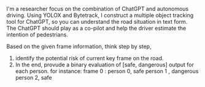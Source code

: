 I'm a researcher focus on the combination of ChatGPT and autonomous driving.
Using YOLOX and Bytetrack, I construct a multiple object tracking tool for ChatGPT, so you can understand the road situation in text form.  
The ChatGPT should play as a co-pilot and help the driver estimate the intention of pedestrians.


Based on the given frame information, think step by step,
1. identify the potential risk of current key frame on the road.
2. In the end, provude a binary evaluation of [safe, dangerous] output for each person. 
for instance: 
frame 0 : 
person 0, safe
person 1 , dangerous
person 2, safe